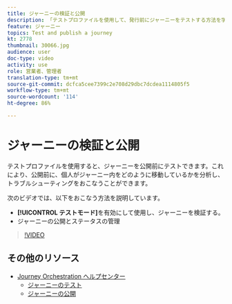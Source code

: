 ```yaml
---
title: ジャーニーの検証と公開
description: 「テストプロファイルを使用して、発行前にジャーニーをテストする方法を学びます。 」
feature: ジャーニー
topics: Test and publish a journey
kt: 2778
thumbnail: 30066.jpg
audience: user
doc-type: video
activity: use
role: 営業者、管理者
translation-type: tm+mt
source-git-commit: dcfca5cee7399c2e708d29dbc7dcdea1114805f5
workflow-type: tm+mt
source-wordcount: '114'
ht-degree: 86%

---
```



# ジャーニーの検証と公開

テストプロファイルを使用すると、ジャーニーを公開前にテストできます。これにより、公開前に、個人がジャーニー内をどのように移動しているかを分析し、トラブルシューティングをおこなうことができます。

次のビデオでは、以下をおこなう方法を説明しています。

* **[!UICONTROL テストモード]**&#x200B;を有効にして使用し、ジャーニーを検証する。
* ジャーニーの公開とステータスの管理

>[!VIDEO](https://video.tv.adobe.com/v/30066?quality=12)

## その他のリソース

* [Journey Orchestration ヘルプセンター](https://docs.adobe.com/content/help/ja-JP/journeys/using/journey-orchestration-home.html)
   * [ジャーニーのテスト](https://docs.adobe.com/content/help/ja-JP/journeys/using/building-journeys/journeytesting.html)
   * [ジャーニーの公開](https://docs.adobe.com/content/help/ja-JP/journeys/using/building-journeys/journeypublication.html)
